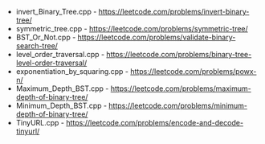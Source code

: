 
- invert_Binary_Tree.cpp -  https://leetcode.com/problems/invert-binary-tree/
- symmetric_tree.cpp - https://leetcode.com/problems/symmetric-tree/
- BST_Or_Not.cpp - https://leetcode.com/problems/validate-binary-search-tree/
- level_order_traversal.cpp - https://leetcode.com/problems/binary-tree-level-order-traversal/
- exponentiation_by_squaring.cpp - https://leetcode.com/problems/powx-n/
- Maximum_Depth_BST.cpp - https://leetcode.com/problems/maximum-depth-of-binary-tree/
- Minimum_Depth_BST.cpp - https://leetcode.com/problems/minimum-depth-of-binary-tree/
- TinyURL.cpp - https://leetcode.com/problems/encode-and-decode-tinyurl/
